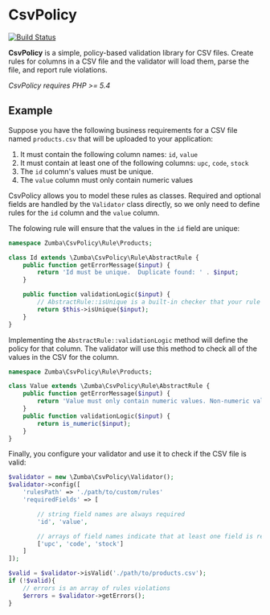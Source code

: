 # CsvPolicy

[![Build Status](https://travis-ci.org/zumba/csv-policy.png)](https://travis-ci.org/zumba/csv-policy)


**CsvPolicy** is a simple, policy-based validation library for CSV files.  Create rules for columns in a CSV file and the validator will load them, parse the file, and report rule violations.

*CsvPolicy requires PHP >= 5.4*

## Example
Suppose you have the following business requirements for a CSV file named `products.csv` that will be uploaded to your application:

1. It must contain the following column names: `id`, `value`
2. It must contain at least one of the following columns: `upc`, `code`, `stock`
3. The `id` column's values must be unique.
4. The `value` column must only contain numeric values

CsvPolicy allows you to model these rules as classes.  Required and optional fields are handled by the `Validator` class directly, so we only need to define rules for the `id` column and the `value` column.

The folowing rule will ensure that the values in the `id` field are unique:
```php
namespace Zumba\CsvPolicy\Rule\Products;

class Id extends \Zumba\CsvPolicy\Rule\AbstractRule {
    public function getErrorMessage($input) {
		return 'Id must be unique.  Duplicate found: ' . $input;
	}

	public function validationLogic($input) {
		// AbstractRule::isUnique is a built-in checker that your rule can use
		return $this->isUnique($input);
	}
}
```

Implementing the `AbstractRule::validationLogic` method will define the policy for that column.  The validator will use this method to check all of the values in the CSV for the column.
```php
namespace Zumba\CsvPolicy\Rule\Products;

class Value extends \Zumba\CsvPolicy\Rule\AbstractRule {
	public function getErrorMessage($input) {
		return 'Value must only contain numeric values. Non-numeric value found: ' . $input;
	}
	public function validationLogic($input) {
		return is_numeric($input);
	}
}
```

Finally, you configure your validator and use it to check if the CSV file is valid:
```php
$validator = new \Zumba\CsvPolicy\Validator();
$validator->config([
	'rulesPath' => './path/to/custom/rules'
	'requiredFields' => [

		// string field names are always required
		'id', 'value',

		// arrays of field names indicate that at least one field is required, but not all
		['upc', 'code', 'stock']
	]
]);

$valid = $validator->isValid('./path/to/products.csv');
if (!$valid){
    // errors is an array of rules violations
	$errors = $validator->getErrors();
}
```
